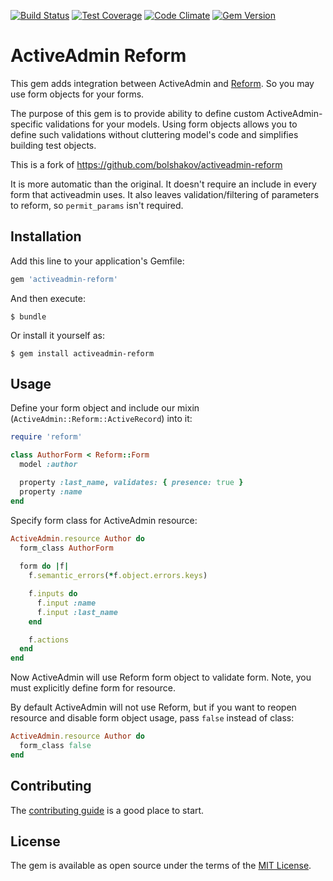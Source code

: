 [![Build Status](https://travis-ci.org/bolshakov/activeadmin-reform.svg?branch=master)](https://travis-ci.org/bolshakov/activeadmin-reform)
[![Test Coverage](https://codeclimate.com/github/bolshakov/activeadmin-reform/badges/coverage.svg)](https://codeclimate.com/github/bolshakov/activeadmin-reform/coverage)
[![Code Climate](https://codeclimate.com/github/bolshakov/activeadmin-reform/badges/gpa.svg)](https://codeclimate.com/github/bolshakov/activeadmin-reform)
[![Gem Version](https://badge.fury.io/rb/activeadmin-reform.svg)](http://badge.fury.io/rb/activeadmin-reform)

# ActiveAdmin Reform

This gem adds integration between ActiveAdmin and [Reform](https://github.com/apotonick/reform). So you may 
 use form objects for your forms. 

The purpose of this gem is to provide ability to define custom ActiveAdmin-specific validations for 
your models. Using form objects allows you to define such validations without cluttering model's code
and simplifies building test objects.
 
This is a fork of https://github.com/bolshakov/activeadmin-reform

It is more automatic than the original.  It doesn't require an include in every form that activeadmin uses.  It also leaves validation/filtering of parameters to reform, so `permit_params` isn't required.

## Installation

Add this line to your application's Gemfile:

```ruby
gem 'activeadmin-reform'
```

And then execute:

    $ bundle

Or install it yourself as:

    $ gem install activeadmin-reform

## Usage

Define your form object and include our mixin (`ActiveAdmin::Reform::ActiveRecord`) into it:
 
```ruby
require 'reform'

class AuthorForm < Reform::Form
  model :author

  property :last_name, validates: { presence: true }
  property :name
end
```

Specify form class for ActiveAdmin resource:

```ruby
ActiveAdmin.resource Author do
  form_class AuthorForm
  
  form do |f|
    f.semantic_errors(*f.object.errors.keys)

    f.inputs do
      f.input :name
      f.input :last_name
    end

    f.actions
  end
end
```

Now ActiveAdmin will use Reform form object to validate form. 
Note, you must explicitly define form for resource.

By default ActiveAdmin will not use Reform, but if you want to reopen resource and
disable form object usage, pass `false` instead of class:

```ruby
ActiveAdmin.resource Author do
  form_class false
end
```

## Contributing

The [contributing guide](CONTRIBUTING.md) is a good place to start.

## License

The gem is available as open source under the terms of the [MIT License](http://opensource.org/licenses/MIT).

